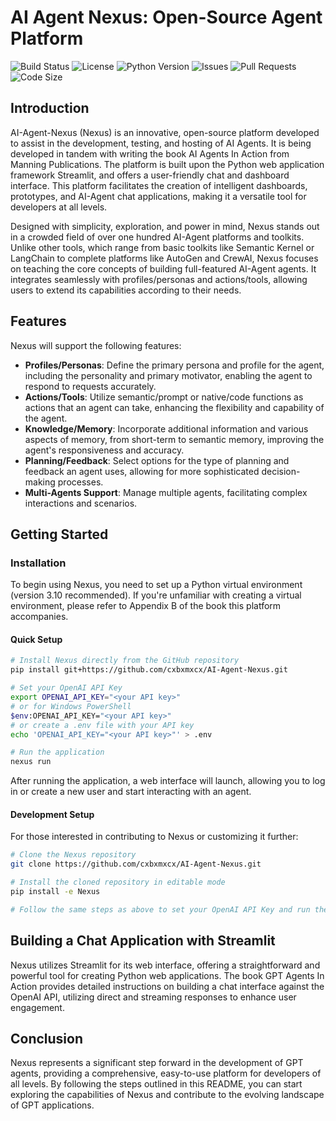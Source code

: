 # AI Agent Nexus: Open-Source Agent Platform

![Build Status](https://travis-ci.com/cxbxmxcx/AI-Agent-Nexus.svg?branch=main)
![License](https://img.shields.io/github/license/cxbxmxcx/AI-Agent-Nexus)
![Python Version](https://img.shields.io/pypi/pyversions/AI-Agent-Nexus)
![Issues](https://img.shields.io/github/issues/cxbxmxcx/AI-Agent-Nexus)
![Pull Requests](https://img.shields.io/github/issues-pr/cxbxmxcx/AI-Agent-Nexus)
![Code Size](https://img.shields.io/github/languages/code-size/cxbxmxcx/AI-Agent-Nexus)

## Introduction

AI-Agent-Nexus (Nexus) is an innovative, open-source platform developed to assist in the development, testing, and hosting of AI Agents. It is being developed in tandem with writing the book AI Agents In Action from Manning Publications. The platform is built upon the Python web application framework Streamlit, and offers a user-friendly chat and dashboard interface. This platform facilitates the creation of intelligent dashboards, prototypes, and AI-Agent chat applications, making it a versatile tool for developers at all levels.

Designed with simplicity, exploration, and power in mind, Nexus stands out in a crowded field of over one hundred AI-Agent platforms and toolkits. Unlike other tools, which range from basic toolkits like Semantic Kernel or LangChain to complete platforms like AutoGen and CrewAI, Nexus focuses on teaching the core concepts of building full-featured AI-Agent agents. It integrates seamlessly with profiles/personas and actions/tools, allowing users to extend its capabilities according to their needs.

## Features
Nexus will support the following features:
- **Profiles/Personas**: Define the primary persona and profile for the agent, including the personality and primary motivator, enabling the agent to respond to requests accurately.
- **Actions/Tools**: Utilize semantic/prompt or native/code functions as actions that an agent can take, enhancing the flexibility and capability of the agent.
- **Knowledge/Memory**: Incorporate additional information and various aspects of memory, from short-term to semantic memory, improving the agent's responsiveness and accuracy.
- **Planning/Feedback**: Select options for the type of planning and feedback an agent uses, allowing for more sophisticated decision-making processes.
- **Multi-Agents Support**: Manage multiple agents, facilitating complex interactions and scenarios.

## Getting Started

### Installation

To begin using Nexus, you need to set up a Python virtual environment (version 3.10 recommended). If you're unfamiliar with creating a virtual environment, please refer to Appendix B of the book this platform accompanies.

#### Quick Setup

```bash
# Install Nexus directly from the GitHub repository
pip install git+https://github.com/cxbxmxcx/AI-Agent-Nexus.git

# Set your OpenAI API Key
export OPENAI_API_KEY="<your API key>"
# or for Windows PowerShell
$env:OPENAI_API_KEY="<your API key>"
# or create a .env file with your API key
echo 'OPENAI_API_KEY="<your API key>"' > .env

# Run the application
nexus run
```

After running the application, a web interface will launch, allowing you to log in or create a new user and start interacting with an agent.

#### Development Setup

For those interested in contributing to Nexus or customizing it further:

```bash
# Clone the Nexus repository 
git clone https://github.com/cxbxmxcx/AI-Agent-Nexus.git

# Install the cloned repository in editable mode
pip install -e Nexus

# Follow the same steps as above to set your OpenAI API Key and run the application
```

## Building a Chat Application with Streamlit

Nexus utilizes Streamlit for its web interface, offering a straightforward and powerful tool for creating Python web applications. The book GPT Agents In Action provides detailed instructions on building a chat interface against the OpenAI API, utilizing direct and streaming responses to enhance user engagement.

## Conclusion

Nexus represents a significant step forward in the development of GPT agents, providing a comprehensive, easy-to-use platform for developers of all levels. By following the steps outlined in this README, you can start exploring the capabilities of Nexus and contribute to the evolving landscape of GPT applications.




